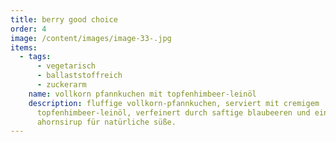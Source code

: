 ```yaml
---
title: berry good choice
order: 4
image: /content/images/image-33-.jpg
items:
  - tags:
      - vegetarisch
      - ballaststoffreich
      - zuckerarm
    name: vollkorn pfannkuchen mit topfenhimbeer-leinöl
    description: fluffige vollkorn-pfannkuchen, serviert mit cremigem
      topfenhimbeer-leinöl, verfeinert durch saftige blaubeeren und einem hauch
      ahornsirup für natürliche süße.
---
```

